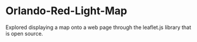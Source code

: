 # Orlando-Red-Light-Map
Explored displaying a map onto a web page through the leaflet.js library that is open source. 

